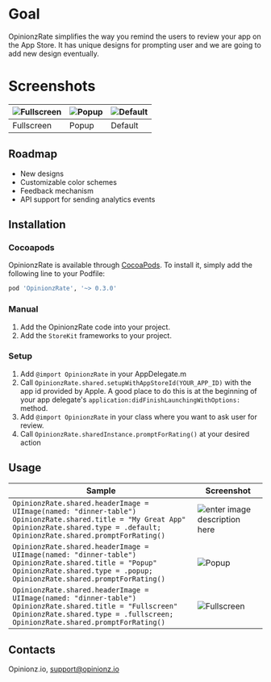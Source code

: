 # Goal

OpinionzRate simplifies the way you remind the users to review your app on the App Store. It has unique designs for prompting user and we are going to add new design eventually.

# Screenshots
| ![Fullscreen](https://i.imgur.com/CVRDYeh.png) | ![Popup](https://i.imgur.com/fLglmKi.png) | ![Default](https://i.imgur.com/whGUH7B.png) |
|--|--|--|
| Fullscreen | Popup  | Default |


## Roadmap

 - New designs
 - Customizable color schemes
 - Feedback mechanism
 - API support for sending analytics events

## Installation
### Cocoapods

OpinionzRate is available through [CocoaPods](http://cocoapods.org). To install
it, simply add the following line to your Podfile:

```ruby
pod 'OpinionzRate', '~> 0.3.0'
```

### Manual
1. Add the OpinionzRate code into your project.
2. Add the `StoreKit` frameworks to your project.

### Setup
1. Add  `@import OpinionzRate`  in your AppDelegate.m
2.  Call  `OpinionzRate.shared.setupWithAppStoreId(YOUR_APP_ID)`  with the app id provided by Apple. A good place to do this is at the beginning of your app delegate's  `application:didFinishLaunchingWithOptions:`  method.
3.  Add  `@import OpinionzRate`  in your class where you want to ask user for review.
4.  Call  `OpinionzRate.sharedInstance.promptForRating()`  at your desired action

## Usage

| Sample |  Screenshot|
|--|--|
| `OpinionzRate.shared.headerImage = UIImage(named: "dinner-table")` <br>  `OpinionzRate.shared.title = "My Great App"` <br> `OpinionzRate.shared.type = .default;` <br> `OpinionzRate.shared.promptForRating()` | ![enter image description here](https://i.imgur.com/whGUH7B.png) |
| `OpinionzRate.shared.headerImage = UIImage(named: "dinner-table")` <br>  `OpinionzRate.shared.title = "Popup"` <br> `OpinionzRate.shared.type = .popup;` <br> `OpinionzRate.shared.promptForRating()` | ![Popup](https://i.imgur.com/fLglmKi.png) |
| `OpinionzRate.shared.headerImage = UIImage(named: "dinner-table")` <br>  `OpinionzRate.shared.title = "Fullscreen"` <br> `OpinionzRate.shared.type = .fullscreen;` <br> `OpinionzRate.shared.promptForRating()` | ![Fullscreen](https://i.imgur.com/CVRDYeh.png) |


## Contacts

Opinionz.io, [support@opinionz.io](mailto:support@opinionz.io)
